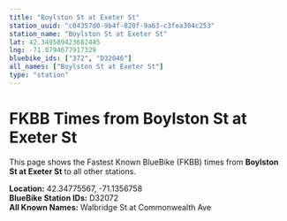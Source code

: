 ```yaml
---
title: "Boylston St at Exeter St"
station_uuid: "c04357d0-9b4f-820f-9a63-c3fea304c253"
station_name: "Boylston St at Exeter St"
lat: 42.349589423682445
lng: -71.0794677917329
bluebike_ids: ["372", "D32046"]
all_names: ["Boylston St at Exeter St"]
type: "station"
---
```


# FKBB Times from Boylston St at Exeter St

This page shows the Fastest Known BlueBike (FKBB) times from **Boylston St at Exeter St** to all other stations.

**Location:** 42.34775567, -71.1356758  
**BlueBike Station IDs:** D32072  
**All Known Names:** Walbridge St at Commonwealth Ave

